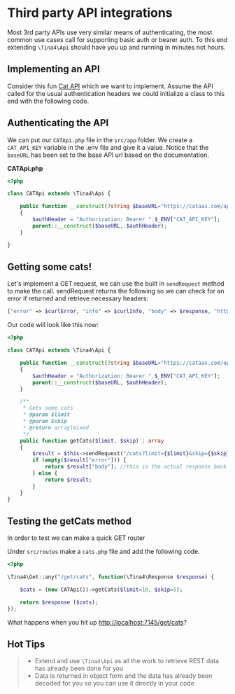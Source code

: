 # Third party API integrations

Most 3rd party APIs use very similar means of authenticating, the most common use cases call for supporting basic auth or bearer auth.  To this end extending `\Tina4\Api` should have you up and running in minutes not hours.

## Implementing an API

Consider this fun [Cat API](https://cataas.com/doc.html) which we want to implement. Assume the API called for the usual authentication headers we could initialize a class to this end with the following code.

## Authenticating the API

We can put our `CATApi.php` file in the `src/app` folder. We create a `CAT_API_KEY` variable in the .env file and give it a value.
Notice that the `baseURL` has been set to the base API url based on the documentation.

**CATApi.php**
```php
<?php

class CATApi extends \Tina4\Api {

    public function __construct(?string $baseURL="https://cataas.com/api")
    {
        $authHeader = "Authorization: Bearer ".$_ENV["CAT_API_KEY"];
        parent::__construct($baseURL, $authHeader);
    }

}
```

## Getting some cats!

Let's implement a GET request, we can use the built in `sendRequest` method to make the call.
sendRequest returns the following so we can check for an error if returned and retrieve necessary headers:

```php
["error" => $curlError, "info" => $curlInfo, "body" => $response, "httpCode" => $curlInfo['http_code'], "headers" => $headers]
```

Our code will look like this now:

```php
<?php

class CATApi extends \Tina4\Api {

    public function __construct(?string $baseURL="https://cataas.com/api")
    {
        $authHeader = "Authorization: Bearer ".$_ENV["CAT_API_KEY"];
        parent::__construct($baseURL, $authHeader);
    }

    /**
     * Gets some cats
     * @param $limit
     * @param $skip
     * @return array|mixed
     */
    public function getCats($limit, $skip) : array
    {
        $result = $this->sendRequest("/cats?limit={$limit}&skip={$skip}", "GET");
        if (empty($result["error"])) {
            return $result["body"]; //this is the actual response back from the API
        } else {
            return $result;
        }
    }
}
```

## Testing the getCats method

In order to test we can make a quick GET router

Under `src/routes` make a `cats.php` file and add the following code.

```php
<?php

\Tina4\Get::any("/get/cats", function(\Tina4\Response $response) {

    $cats = (new CATApi())->getCats($limit=10, $skip=5);

    return $response ($cats);
});

```

What happens when you hit up [http://localhost:7145/get/cats](http://localhost:7145/get/cats)?

## Hot Tips
>- Extend and use `\Tina4\Api` as all the work to retrieve REST data has already been done for you
>- Data is returned in object form and the data has already been decoded for you so you can use it directly in your code
